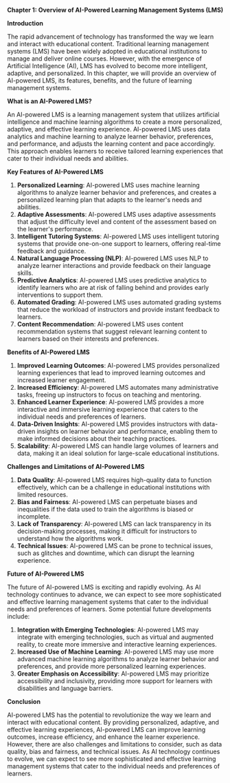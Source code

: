 **Chapter 1: Overview of AI-Powered Learning Management Systems (LMS)**

**Introduction**

The rapid advancement of technology has transformed the way we learn and interact with educational content. Traditional learning management systems (LMS) have been widely adopted in educational institutions to manage and deliver online courses. However, with the emergence of Artificial Intelligence (AI), LMS has evolved to become more intelligent, adaptive, and personalized. In this chapter, we will provide an overview of AI-powered LMS, its features, benefits, and the future of learning management systems.

**What is an AI-Powered LMS?**

An AI-powered LMS is a learning management system that utilizes artificial intelligence and machine learning algorithms to create a more personalized, adaptive, and effective learning experience. AI-powered LMS uses data analytics and machine learning to analyze learner behavior, preferences, and performance, and adjusts the learning content and pace accordingly. This approach enables learners to receive tailored learning experiences that cater to their individual needs and abilities.

**Key Features of AI-Powered LMS**

1. **Personalized Learning**: AI-powered LMS uses machine learning algorithms to analyze learner behavior and preferences, and creates a personalized learning plan that adapts to the learner's needs and abilities.
2. **Adaptive Assessments**: AI-powered LMS uses adaptive assessments that adjust the difficulty level and content of the assessment based on the learner's performance.
3. **Intelligent Tutoring Systems**: AI-powered LMS uses intelligent tutoring systems that provide one-on-one support to learners, offering real-time feedback and guidance.
4. **Natural Language Processing (NLP)**: AI-powered LMS uses NLP to analyze learner interactions and provide feedback on their language skills.
5. **Predictive Analytics**: AI-powered LMS uses predictive analytics to identify learners who are at risk of falling behind and provides early interventions to support them.
6. **Automated Grading**: AI-powered LMS uses automated grading systems that reduce the workload of instructors and provide instant feedback to learners.
7. **Content Recommendation**: AI-powered LMS uses content recommendation systems that suggest relevant learning content to learners based on their interests and preferences.

**Benefits of AI-Powered LMS**

1. **Improved Learning Outcomes**: AI-powered LMS provides personalized learning experiences that lead to improved learning outcomes and increased learner engagement.
2. **Increased Efficiency**: AI-powered LMS automates many administrative tasks, freeing up instructors to focus on teaching and mentoring.
3. **Enhanced Learner Experience**: AI-powered LMS provides a more interactive and immersive learning experience that caters to the individual needs and preferences of learners.
4. **Data-Driven Insights**: AI-powered LMS provides instructors with data-driven insights on learner behavior and performance, enabling them to make informed decisions about their teaching practices.
5. **Scalability**: AI-powered LMS can handle large volumes of learners and data, making it an ideal solution for large-scale educational institutions.

**Challenges and Limitations of AI-Powered LMS**

1. **Data Quality**: AI-powered LMS requires high-quality data to function effectively, which can be a challenge in educational institutions with limited resources.
2. **Bias and Fairness**: AI-powered LMS can perpetuate biases and inequalities if the data used to train the algorithms is biased or incomplete.
3. **Lack of Transparency**: AI-powered LMS can lack transparency in its decision-making processes, making it difficult for instructors to understand how the algorithms work.
4. **Technical Issues**: AI-powered LMS can be prone to technical issues, such as glitches and downtime, which can disrupt the learning experience.

**Future of AI-Powered LMS**

The future of AI-powered LMS is exciting and rapidly evolving. As AI technology continues to advance, we can expect to see more sophisticated and effective learning management systems that cater to the individual needs and preferences of learners. Some potential future developments include:

1. **Integration with Emerging Technologies**: AI-powered LMS may integrate with emerging technologies, such as virtual and augmented reality, to create more immersive and interactive learning experiences.
2. **Increased Use of Machine Learning**: AI-powered LMS may use more advanced machine learning algorithms to analyze learner behavior and preferences, and provide more personalized learning experiences.
3. **Greater Emphasis on Accessibility**: AI-powered LMS may prioritize accessibility and inclusivity, providing more support for learners with disabilities and language barriers.

**Conclusion**

AI-powered LMS has the potential to revolutionize the way we learn and interact with educational content. By providing personalized, adaptive, and effective learning experiences, AI-powered LMS can improve learning outcomes, increase efficiency, and enhance the learner experience. However, there are also challenges and limitations to consider, such as data quality, bias and fairness, and technical issues. As AI technology continues to evolve, we can expect to see more sophisticated and effective learning management systems that cater to the individual needs and preferences of learners.
